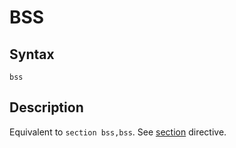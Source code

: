 # BSS

## Syntax
```assembly
bss
```

## Description
Equivalent to `section bss,bss`.
See [section](section.md) directive.
